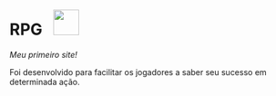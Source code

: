 # RPG &nbsp; <img src="https://user-images.githubusercontent.com/75453961/136305588-662ba409-588c-4024-a514-e400d2a6185c.gif" width="45px"> 

*Meu primeiro site!*

Foi desenvolvido para facilitar os jogadores a saber seu sucesso em determinada ação.


